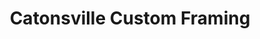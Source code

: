 ---
title: "Catonsville Custom Framing"
url: /catonsville/catonsville-custom-framing/
shop: frame
---